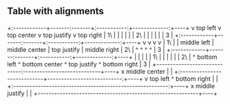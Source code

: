 ## Table with alignments

+:------------+-------:-------+:-----------:+-------------:+----+
v top left    v top center    v top justify v top right    | 1\ |
|             |               |             |              | 2\ |
|             |               |             |              | 3  |
+:------------+-------:-------+:-----------:+-------------:+----+
v             v               v             v              | 1\ |
| middle left | middle center | top justify | middle right | 2\ |
^             ^               ^             ^              | 3  |
+:------------+-------:-------+:-----------:+-------------:+----+
|             |               |             |              | 1\ |
|             |               |             |              | 2\ |
^ bottom left ^ bottom center ^ top justify ^ bottom right | 3  |
+-----------------------------:----------------------------+----+
x middle center                                            |    |
+:----------------------------+---------------------------:+----+
v top left                    ^ bottom right               |    |
+:--------------------------------------------------------:+----+
x middle justify                                           |    |
+----------------------------------------------------------+----+

